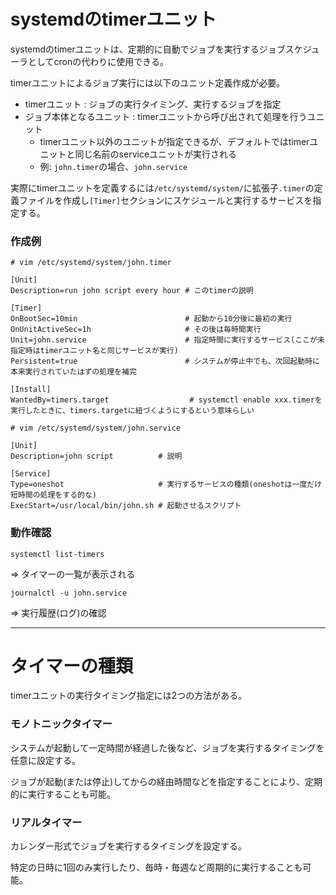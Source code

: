 # systemdのtimerユニット

systemdのtimerユニットは、定期的に自動でジョブを実行するジョブスケジューラとしてcronの代わりに使用できる。

timerユニットによるジョブ実行には以下のユニット定義作成が必要。

- timerユニット : ジョブの実行タイミング、実行するジョブを指定
- ジョブ本体となるユニット : timerユニットから呼び出されて処理を行うユニット
  - timerユニット以外のユニットが指定できるが、デフォルトではtimerユニットと同じ名前のserviceユニットが実行される
  - 例: `john.timer`の場合、`john.service`

実際にtimerユニットを定義するには`/etc/systemd/system/`に拡張子`.timer`の定義ファイルを作成し`[Timer]`セクションにスケジュールと実行するサービスを指定する。

### 作成例


```
# vim /etc/systemd/system/john.timer

[Unit]
Description=run john script every hour # このtimerの説明

[Timer]
OnBootSec=10min                        # 起動から10分後に最初の実行
OnUnitActiveSec=1h                     # その後は毎時間実行
Unit=john.service                      # 指定時間に実行するサービス(ここが未指定時はtimerユニット名と同じサービスが実行)
Persistent=true                        # システムが停止中でも、次回起動時に本来実行されていたはずの処理を補完

[Install]
WantedBy=timers.target                  # systemctl enable xxx.timerを実行したときに、timers.targetに紐づくようにするという意味らしい
```

```
# vim /etc/systemd/system/john.service

[Unit]
Description=john script          # 説明

[Service]
Type=oneshot                     # 実行するサービスの種類(oneshotは一度だけ短時間の処理をする的な)
ExecStart=/usr/local/bin/john.sh # 起動させるスクリプト
```

### 動作確認

```
systemctl list-timers
```

=> タイマーの一覧が表示される

```
journalctl -u john.service
```

=> 実行履歴(ログ)の確認

---

# タイマーの種類

timerユニットの実行タイミング指定には2つの方法がある。

### モノトニックタイマー

システムが起動して一定時間が経過した後など、ジョブを実行するタイミングを任意に設定する。

ジョブが起動(または停止)してからの経由時間などを指定することにより、定期的に実行することも可能。

### リアルタイマー

カレンダー形式でジョブを実行するタイミングを設定する。

特定の日時に1回のみ実行したり、毎時・毎週など周期的に実行することも可能。

